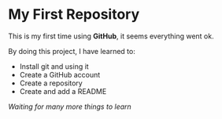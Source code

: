 # My First Repository #
This is my first time using **GitHub**, it seems everything went ok.

By doing this project, I have learned to:

- Install git and using it
- Create a GitHub account
- Create a repository
- Create and add a README

*Waiting for many more things to learn*